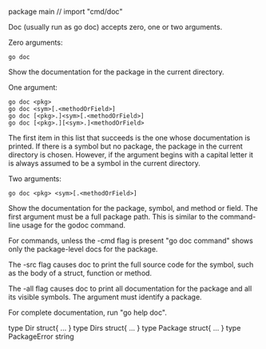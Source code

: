 package main // import "cmd/doc"

Doc (usually run as go doc) accepts zero, one or two arguments.

Zero arguments:

    go doc

Show the documentation for the package in the current directory.

One argument:

    go doc <pkg>
    go doc <sym>[.<methodOrField>]
    go doc [<pkg>.]<sym>[.<methodOrField>]
    go doc [<pkg>.][<sym>.]<methodOrField>

The first item in this list that succeeds is the one whose documentation is
printed. If there is a symbol but no package, the package in the current
directory is chosen. However, if the argument begins with a capital letter
it is always assumed to be a symbol in the current directory.

Two arguments:

    go doc <pkg> <sym>[.<methodOrField>]

Show the documentation for the package, symbol, and method or field. The
first argument must be a full package path. This is similar to the
command-line usage for the godoc command.

For commands, unless the -cmd flag is present "go doc command" shows only
the package-level docs for the package.

The -src flag causes doc to print the full source code for the symbol, such
as the body of a struct, function or method.

The -all flag causes doc to print all documentation for the package and all
its visible symbols. The argument must identify a package.

For complete documentation, run "go help doc".

type Dir struct{ ... }
type Dirs struct{ ... }
type Package struct{ ... }
type PackageError string
